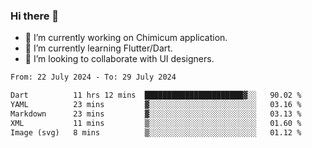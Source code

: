 ### Hi there 👋

<!--
**devcat37/devcat37** is a ✨ _special_ ✨ repository because its `README.md` (this file) appears on your GitHub profile.-->


- 🔭 I’m currently working on Chimicum application.
- 🌱 I’m currently learning Flutter/Dart.
- 👯 I’m looking to collaborate with UI designers.
<!-- - 🤔 I’m looking for help with ... -->

<!--START_SECTION:waka-->

```txt
From: 22 July 2024 - To: 29 July 2024

Dart          11 hrs 12 mins  ██████████████████████▓░░   90.02 %
YAML          23 mins         ▓░░░░░░░░░░░░░░░░░░░░░░░░   03.16 %
Markdown      23 mins         ▓░░░░░░░░░░░░░░░░░░░░░░░░   03.13 %
XML           11 mins         ▒░░░░░░░░░░░░░░░░░░░░░░░░   01.60 %
Image (svg)   8 mins          ▒░░░░░░░░░░░░░░░░░░░░░░░░   01.12 %
```

<!--END_SECTION:waka-->
